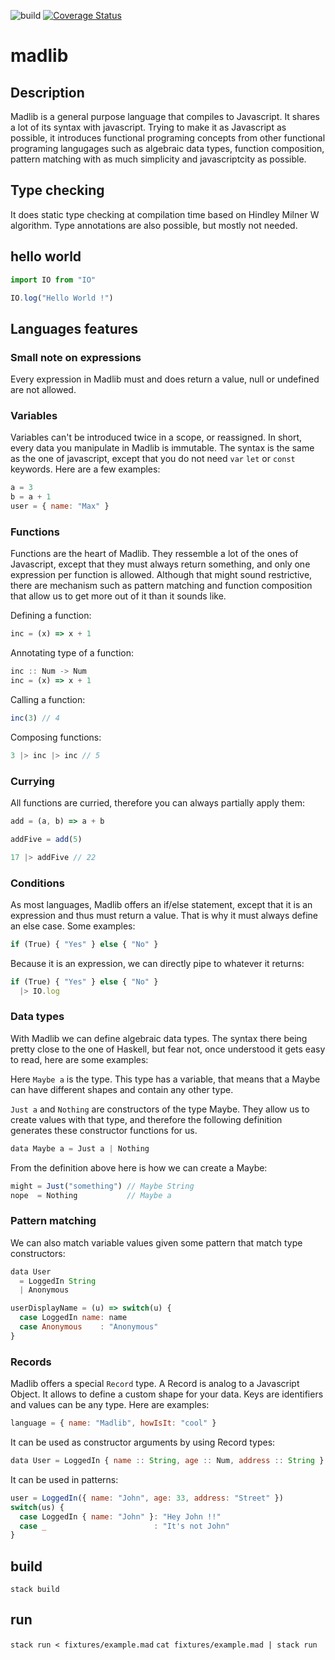 ![build](https://github.com/open-sorcerers/madlib/workflows/build/badge.svg)
[![Coverage Status](https://coveralls.io/repos/github/open-sorcerers/madlib/badge.svg?branch=master)](https://coveralls.io/github/open-sorcerers/madlib?branch=master)

# madlib

## Description
Madlib is a general purpose language that compiles to Javascript. It shares a lot of its syntax with javascript. Trying to make it as Javascript as possible, it introduces functional programing concepts from other functional programing langugages such as algebraic data types, function composition, pattern matching with as much simplicity and javascriptcity as possible.


## Type checking
It does static type checking at compilation time based on Hindley Milner W algorithm. Type annotations are also possible, but mostly not needed. 

## hello world

```javascript
import IO from "IO"

IO.log("Hello World !")
```

## Languages features

### Small note on expressions
Every expression in Madlib must and does return a value, null or undefined are not allowed.

### Variables
Variables can't be introduced twice in a scope, or reassigned. In short, every data you manipulate in Madlib is immutable. The syntax is the same as the one of javascript, except that you do not need `var` `let` or `const` keywords. Here are a few examples:

```javascript
a = 3
b = a + 1
user = { name: "Max" }
```

### Functions
Functions are the heart of Madlib. They ressemble a lot of the ones of Javascript, except that they must always return something, and only one expression per function is allowed. Although that might sound restrictive, there are mechanism such as pattern matching and function composition that allow us to get more out of it than it sounds like.

Defining a function:
```javascript
inc = (x) => x + 1
```

Annotating type of a function:
```javascript
inc :: Num -> Num
inc = (x) => x + 1
```

Calling a function:
```javascript
inc(3) // 4
```

Composing functions:
```javascript
3 |> inc |> inc // 5
```

### Currying
All functions are curried, therefore you can always partially apply them:
```javascript
add = (a, b) => a + b

addFive = add(5)

17 |> addFive // 22
```

### Conditions
As most languages, Madlib offers an if/else statement, except that it is an expression and thus must return a value. That is why it must always define an else case. Some examples:

```javascript
if (True) { "Yes" } else { "No" }
```

Because it is an expression, we can directly pipe to whatever it returns:

```javascript
if (True) { "Yes" } else { "No" }
  |> IO.log
```

### Data types
With Madlib we can define algebraic data types. The syntax there being pretty close to the one of Haskell, but fear not, once understood it gets easy to read, here are some examples:

Here `Maybe a` is the type. This type has a variable, that means that a Maybe can have different shapes and contain any other type.

`Just a` and `Nothing` are constructors of the type Maybe. They allow us to create values with that type, and therefore the following definition generates these constructor functions for us.
```javascript
data Maybe a = Just a | Nothing
```

From the definition above here is how we can create a Maybe:
```javascript
might = Just("something") // Maybe String
nope  = Nothing           // Maybe a
```

### Pattern matching
We can also match variable values given some pattern that match type constructors:

```javascript
data User
  = LoggedIn String
  | Anonymous

userDisplayName = (u) => switch(u) {
  case LoggedIn name: name
  case Anonymous    : "Anonymous"
}
```

### Records
Madlib offers a special `Record` type. A Record is analog to a Javascript Object. It allows to define a custom shape for your data. Keys are identifiers and values can be any type. Here are examples:

```javascript
language = { name: "Madlib", howIsIt: "cool" }
```

It can be used as constructor arguments by using Record types:
```javascript
data User = LoggedIn { name :: String, age :: Num, address :: String }
```

It can be used in patterns:
```javascript
user = LoggedIn({ name: "John", age: 33, address: "Street" })
switch(us) {
  case LoggedIn { name: "John" }: "Hey John !!"
  case _                        : "It's not John"
}
```

## build

`stack build`

## run

`stack run < fixtures/example.mad`
`cat fixtures/example.mad | stack run`
